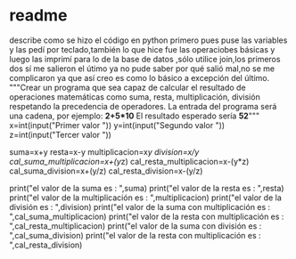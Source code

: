 # readme
describe como se hizo el código en python
primero pues puse las variables y las pedí por teclado,también lo que hice fue las operaciobes básicas y luego las imprimí
para lo de la base de datos ,sólo utilice join,los primeros dos sí me salieron  el útimo ya no pude saber por qué salió mal,no se me complicaron ya que así creo es como lo básico a excepción del último.
"""Crear un programa que sea capaz de calcular 
el resultado de operaciones matemáticas como suma,
 resta, multiplicación, división respetando la precedencia de operadores.
La entrada del programa será una cadena, por ejemplo: **2+5*10**
El resultado esperado sería **52**"""
x=int(input("Primer valor "))
y=int(input("Segundo valor "))
z=int(input("Tercer valor "))

suma=x+y
resta=x-y
multiplicacion=x*y
division=x/y
cal_suma_multiplicacion=x+(y*z)
cal_resta_multiplicacion=x-(y*z)
cal_suma_division=x+(y/z)
cal_resta_division=x-(y/z)

print("el valor  de la suma es : ",suma)
print("el valor de la resta es : ",resta)
print("el valor de la multiplicación es : ",multiplicacion)
print("el valor de la división es : ",division)
print("el valor de la suma con multiplicación es : ",cal_suma_multiplicacion)
print("el valor de la resta con multiplicación es : ",cal_resta_multiplicacion)
print("el valor de la suma con división es : ",cal_suma_division)
print("el valor de la resta con multiplicación es : ",cal_resta_division)

